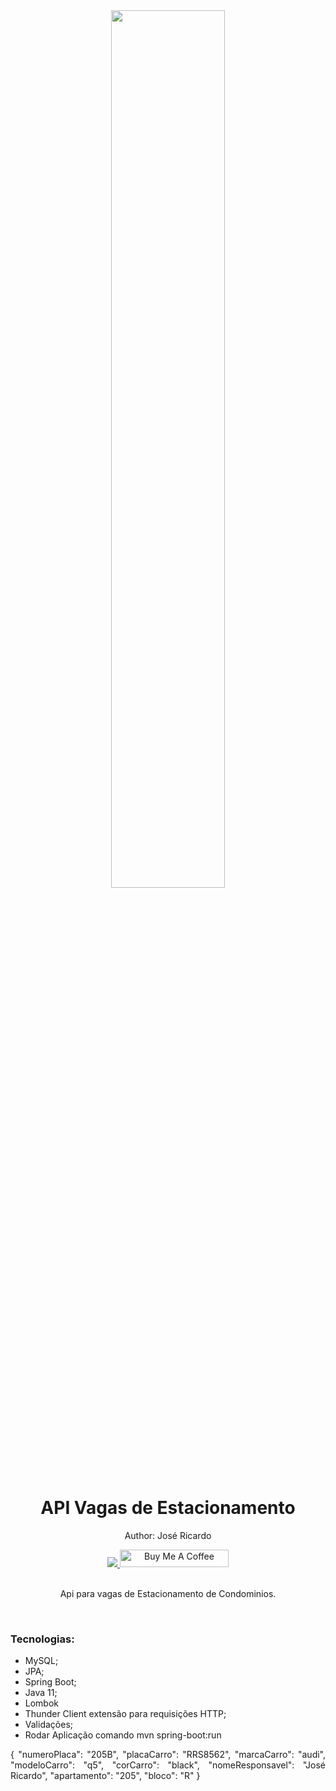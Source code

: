 <div align="center">
  <img src="http://www.sonhodaminhacasa.com.br/wp-content/uploads/2018/02/vaga-de-estacionamento-programa-minha-casa-minha-vida.png" width="60%">
  <h1 style="border-bottom:none">API Vagas de Estacionamento</h1>
  <p>Author: José Ricardo</p>
  
  
  <a href="https://www.linkedin.com/in/ze-ricardo/">
     <img src="https://img.shields.io/badge/LinkedIn-0077B5?style=for-the-badge&logo=linkedin&logoColor=white">
  </a>
    <a href="https://www.buymeacoffee.com/codeandmusic" target="_blank"><img src="https://cdn.buymeacoffee.com/buttons/default-orange.png" alt="Buy Me A Coffee" height="28" width="174"></a>
  
  <br>
  <br>
  <p>Api para vagas de Estacionamento de Condominios.</p>
  <br>
  <div align="justify">  
    
  <h3>Tecnologias:</h3>
  
   + MySQL;
   + JPA;
   + Spring Boot;
   + Java 11;
   + Lombok
   + Thunder Client extensão para requisições HTTP;
   + Validações;
   + Rodar Aplicação comando mvn spring-boot:run
   

{
  "numeroPlaca": "205B",
  "placaCarro": "RRS8562",
  "marcaCarro": "audi",
  "modeloCarro": "q5",
  "corCarro": "black",
  "nomeResponsavel": "José Ricardo",
  "apartamento": "205",
  "bloco": "R"
}



  </div>
</div>



